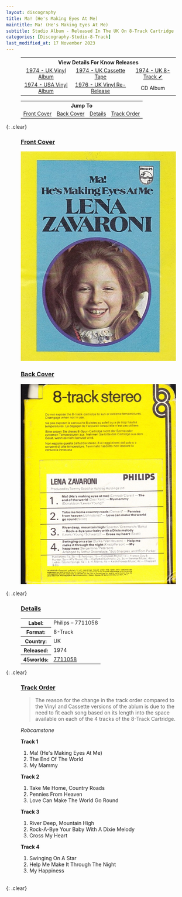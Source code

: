 ```yaml
---
layout: discography
title: Ma! (He's Making Eyes At Me)
maintitle: Ma! (He's Making Eyes At Me)
subtitle: Studio Album - Released In The UK On 8-Track Cartridge
categories: [Discography-Studio-8-Track]
last_modified_at: 17 November 2023
---
```


<figure class="fig3">
<table style="text-align:center;">
<tr><th colspan="4">View Details For Know Releases</th></tr>
<tr>
<td><a href="/discography/studio-albums/1974-04-ma-hes-making-eyes-at-me-uk">1974 - UK Vinyl Album</a></td>
<td><a href="/discography/studio-albums/1974-ma-hes-making-eyes-at-me-cassette-tape">1974 - UK Cassette Tape</a></td>
<td><a href="/discography/studio-albums/1974-ma-hes-making-eyes-at-me-uk-8-track">1974 - UK 8-Track &#x2714;</a></td>
</tr>
<tr>
<td><a href="/discography/studio-albums/1974-06-ma-hes-making-eyes-at-me-usa">1974 - USA Vinyl Album</a></td>
<td><a href="/discography/studio-albums/1976-ma-hes-making-eyes-at-me-uk">1976 - UK Vinyl Re-Release</a></td>
<td>CD Album</td>
</tr>
</table>
</figure>

<figure class="fig3">
<table style="text-align:center;">
<tr><th colspan="4">Jump To</th></tr>
<tr><td><a href="#fc">Front Cover</a></td><td><a href="#bc">Back Cover</a></td><td><a href="#details">Details</a></td><td><a href="#tracks">Track Order</a></td></tr>
</table>
</figure>

{: .clear}

<figure class="fig1">
<h3 id="fc"><a href="#fc">Front Cover</a></h3>
<img src="/assets/images/albums/lena-zavaroni-ma-hes-making-eyes-at-me-philips-ca.jpg" class="full-width" alt="Philips's' 8-Track Front Cover for the album Ma! (He's Making Eyes At Me) Philips – 	7711058 (1974)" />
</figure>

<figure class="fig2">
<h3 id="bc"><a href="#bc">Back Cover</a></h3>
<img src="/assets/images/albums/lena-zavaroni-ma-hes-making-eyes-at-me-1974-2-ca.jpg" class="full-width" alt="Philips's' 8-Track Back Cover for the album Ma! (He's Making Eyes At Me) Philips – 	7711058 (1974)" />
</figure>

{: .clear}

<figure class="fig3">
<h3 id="details"><a href="#details">Details</a></h3>
<table>
<tr><th>Label:</th><td>Philips – 7711058</td></tr>
<tr><th>Format:</th><td>8-Track</td></tr>
<tr><th>Country:</th><td>UK</td></tr>
<tr><th>Released:</th><td>1974</td></tr>
<tr class="split"><th>45worlds:</th><td><a class="external-link" href="https://mail.45worlds.com/tape/media/7711058">7711058</a></td></tr>
</table>
</figure>

{: .clear}

<figure class="fig3">
<h3 id="tracks"><a href="#tracks">Track Order</a></h3>
<blockquote>The reason for the change in the track order compared to the Vinyl and Cassette versions of the ablum is due to the need to fit each song based on its length into the space available on each of the 4 tracks of the 8-Track Cartridge.</blockquote>
<cite>Robcamstone</cite>
</figure>

<figure class="fig1">
<strong>Track 1</strong>
<ol>
<li>Ma! (He's Making Eyes At Me)</li>
<li>The End Of The World</li>
<li>My Mammy</li>
</ol>
</figure>

<figure class="fig2">
<strong>Track 2</strong>
<ol>
<li>Take Me Home, Country Roads</li>
<li>Pennies From Heaven</li>
<li>Love Can Make The World Go Round</li>
</ol>
</figure>

<figure class="fig1">
<strong>Track 3</strong>
<ol>
<li>River Deep, Mountain High</li>
<li>Rock-A-Bye Your Baby With A Dixie Melody</li>
<li>Cross My Heart</li>
</ol>
</figure>

<figure class="fig2">
<strong>Track 4</strong>
<ol>
<li>Swinging On A Star</li>
<li>Help Me Make It Through The Night</li>
<li>My Happiness</li>
</ol>
</figure>

<br />{: .clear}

